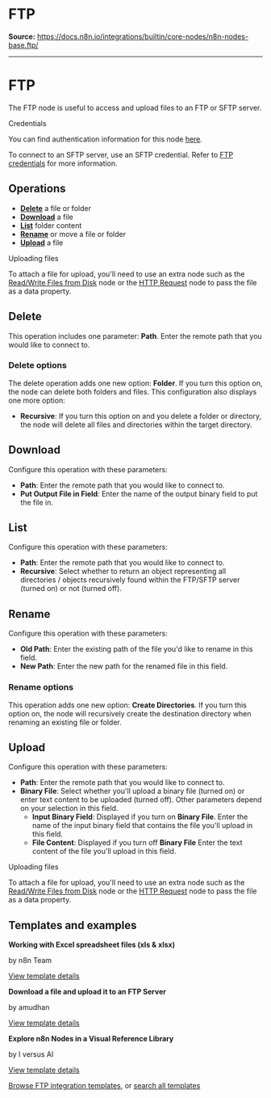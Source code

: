 # FTP

**Source:** https://docs.n8n.io/integrations/builtin/core-nodes/n8n-nodes-base.ftp/

---

# FTP

The FTP node is useful to access and upload files to an FTP or SFTP server.

Credentials

You can find authentication information for this node [here](../../credentials/ftp/).

To connect to an SFTP server, use an SFTP credential. Refer to [FTP credentials](../../credentials/ftp/) for more information.

## Operations

- [**Delete**](#delete) a file or folder
- [**Download**](#download) a file
- [**List**](#list) folder content
- [**Rename**](#rename) or move a file or folder
- [**Upload**](#upload) a file

Uploading files

To attach a file for upload, you'll need to use an extra node such as the [Read/Write Files from Disk](../n8n-nodes-base.readwritefile/) node or the [HTTP Request](../n8n-nodes-base.httprequest/) node to pass the file as a data property.

## Delete

This operation includes one parameter: **Path**. Enter the remote path that you would like to connect to.

### Delete options

The delete operation adds one new option: **Folder**. If you turn this option on, the node can delete both folders and files. This configuration also displays one more option:

- **Recursive**: If you turn this option on and you delete a folder or directory, the node will delete all files and directories within the target directory.

## Download

Configure this operation with these parameters:

- **Path**: Enter the remote path that you would like to connect to.
- **Put Output File in Field**: Enter the name of the output binary field to put the file in.

## List

Configure this operation with these parameters:

- **Path**: Enter the remote path that you would like to connect to.
- **Recursive**: Select whether to return an object representing all directories / objects recursively found within the FTP/SFTP server (turned on) or not (turned off).

## Rename

Configure this operation with these parameters:

- **Old Path**: Enter the existing path of the file you'd like to rename in this field.
- **New Path**: Enter the new path for the renamed file in this field.

### Rename options

This operation adds one new option: **Create Directories**. If you turn this option on, the node will recursively create the destination directory when renaming an existing file or folder.

## Upload

Configure this operation with these parameters:

- **Path**: Enter the remote path that you would like to connect to.
- **Binary File**: Select whether you'll upload a binary file (turned on) or enter text content to be uploaded (turned off). Other parameters depend on your selection in this field.
  - **Input Binary Field**: Displayed if you turn on **Binary File**. Enter the name of the input binary field that contains the file you'll upload in this field.
  - **File Content**: Displayed if you turn off **Binary File** Enter the text content of the file you'll upload in this field.

Uploading files

To attach a file for upload, you'll need to use an extra node such as the [Read/Write Files from Disk](../n8n-nodes-base.readwritefile/) node or the [HTTP Request](../n8n-nodes-base.httprequest/) node to pass the file as a data property.

## Templates and examples

**Working with Excel spreadsheet files (xls & xlsx)**

by n8n Team

[View template details](https://n8n.io/workflows/1826-working-with-excel-spreadsheet-files-xls-and-xlsx/)

**Download a file and upload it to an FTP Server**

by amudhan

[View template details](https://n8n.io/workflows/663-download-a-file-and-upload-it-to-an-ftp-server/)

**Explore n8n Nodes in a Visual Reference Library**

by I versus AI

[View template details](https://n8n.io/workflows/3891-explore-n8n-nodes-in-a-visual-reference-library/)

[Browse FTP integration templates](https://n8n.io/integrations/ftp/), or [search all templates](https://n8n.io/workflows/)
